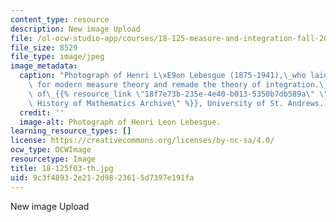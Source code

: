 ```yaml
---
content_type: resource
description: New image Upload
file: /ol-ocw-studio-app/courses/18-125-measure-and-integration-fall-2003/9c3f48932e212d9823615d7397e191fa_18-125f03-th.jpg
file_size: 8529
file_type: image/jpeg
image_metadata:
  caption: "Photograph of Henri L\xE9on Lebesgue (1875-1941),\_who laid the groundwork\
    \ for modern measure theory and remade the theory of integration.\_\_(Courtesy\
    \ of\_{{% resource_link \"18f7e73b-235e-4e40-b013-5350b7db589a\" \"The MacTutor\
    \ History of Mathematics Archive\" %}}, University of St. Andrews.)"
  credit: ''
  image-alt: Photograph of Henri Leon Lebesgue.
learning_resource_types: []
license: https://creativecommons.org/licenses/by-nc-sa/4.0/
ocw_type: OCWImage
resourcetype: Image
title: 18-125f03-th.jpg
uid: 9c3f4893-2e21-2d98-2361-5d7397e191fa
---
```

New image Upload